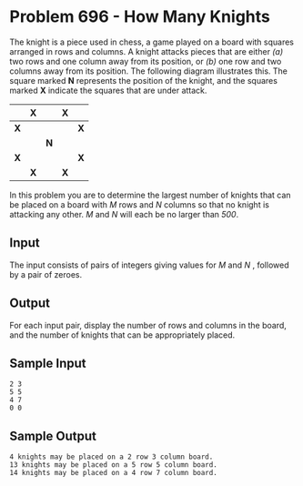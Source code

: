 # Problem 696 - How Many Knights

The knight is a piece used in chess, a game played on a board with squares arranged in rows and
columns. A knight attacks pieces that are either *(a)* two rows and one column away from its position,
or *(b)* one row and two columns away from its position. The following diagram illustrates this. The
square marked **N** represents the position of the knight, and the squares marked **X** indicate the squares
that are under attack.

|       | **X** |       | **X** |       |
|-------|-------|-------|-------|-------|
| **X** |       |       |       | **X** |
|       |       | **N** |       |       |
| **X** |       |       |       | **X** |
|       | **X** |       | **X** |       |

In this problem you are to determine the largest number of knights that can be placed on a board
with *M* rows and *N* columns so that no knight is attacking any other. *M* and *N* will each be no larger
than *500*.

## Input

The input consists of pairs of integers giving values for *M* and *N* , followed by a pair of zeroes.

## Output

For each input pair, display the number of rows and columns in the board, and the number of knights
that can be appropriately placed.

## Sample Input

```
2 3
5 5
4 7
0 0
```

## Sample Output

```
4 knights may be placed on a 2 row 3 column board.
13 knights may be placed on a 5 row 5 column board.
14 knights may be placed on a 4 row 7 column board.
```
